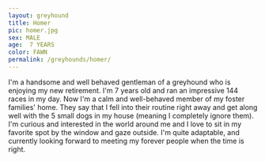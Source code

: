 ```yaml
---
layout: greyhound
title: Homer
pic: homer.jpg
sex: MALE
age:  7 YEARS
color: FAWN
permalink: /greyhounds/homer/
---
```


I'm a handsome and well behaved gentleman of a greyhound who is enjoying my new retirement. I'm 7 years old and ran an impressive 144 races in my day. Now I'm a calm and well-behaved member of my foster families' home. They say that I fell into their routine right away and get along well with the 5 small dogs in my house (meaning I completely ignore them). I'm curious and interested in the world around me and I love to sit in my favorite spot by the window and gaze outside. I'm quite adaptable, and currently looking forward to meeting my forever people when the time is right. 